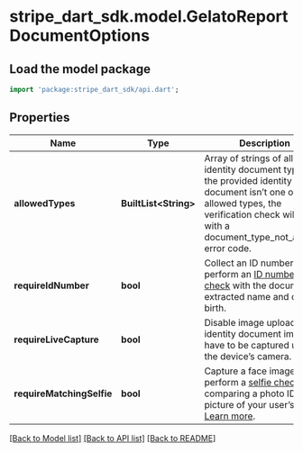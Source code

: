 # stripe_dart_sdk.model.GelatoReportDocumentOptions

## Load the model package
```dart
import 'package:stripe_dart_sdk/api.dart';
```

## Properties
Name | Type | Description | Notes
------------ | ------------- | ------------- | -------------
**allowedTypes** | **BuiltList&lt;String&gt;** | Array of strings of allowed identity document types. If the provided identity document isn’t one of the allowed types, the verification check will fail with a document_type_not_allowed error code. | [optional] 
**requireIdNumber** | **bool** | Collect an ID number and perform an [ID number check](https://stripe.com/docs/identity/verification-checks?type=id-number) with the document’s extracted name and date of birth. | [optional] 
**requireLiveCapture** | **bool** | Disable image uploads, identity document images have to be captured using the device’s camera. | [optional] 
**requireMatchingSelfie** | **bool** | Capture a face image and perform a [selfie check](https://stripe.com/docs/identity/verification-checks?type=selfie) comparing a photo ID and a picture of your user’s face. [Learn more](https://stripe.com/docs/identity/selfie). | [optional] 

[[Back to Model list]](../README.md#documentation-for-models) [[Back to API list]](../README.md#documentation-for-api-endpoints) [[Back to README]](../README.md)


